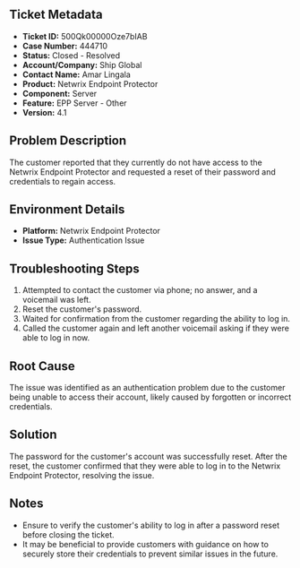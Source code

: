 ## Ticket Metadata
- **Ticket ID:** 500Qk00000Oze7bIAB
- **Case Number:** 444710
- **Status:** Closed - Resolved
- **Account/Company:** Ship Global
- **Contact Name:** Amar Lingala
- **Product:** Netwrix Endpoint Protector
- **Component:** Server
- **Feature:** EPP Server - Other
- **Version:** 4.1

## Problem Description
The customer reported that they currently do not have access to the Netwrix Endpoint Protector and requested a reset of their password and credentials to regain access.

## Environment Details
- **Platform:** Netwrix Endpoint Protector
- **Issue Type:** Authentication Issue

## Troubleshooting Steps
1. Attempted to contact the customer via phone; no answer, and a voicemail was left.
2. Reset the customer's password.
3. Waited for confirmation from the customer regarding the ability to log in.
4. Called the customer again and left another voicemail asking if they were able to log in now.

## Root Cause
The issue was identified as an authentication problem due to the customer being unable to access their account, likely caused by forgotten or incorrect credentials.

## Solution
The password for the customer's account was successfully reset. After the reset, the customer confirmed that they were able to log in to the Netwrix Endpoint Protector, resolving the issue.

## Notes
- Ensure to verify the customer's ability to log in after a password reset before closing the ticket.
- It may be beneficial to provide customers with guidance on how to securely store their credentials to prevent similar issues in the future.